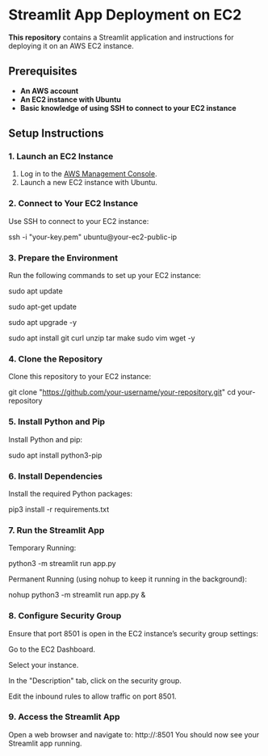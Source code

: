 # Streamlit App Deployment on EC2

**This repository** contains a Streamlit application and instructions for deploying it on an AWS EC2 instance.

## Prerequisites

- **An AWS account**
- **An EC2 instance with Ubuntu**
- **Basic knowledge of using SSH to connect to your EC2 instance**

## Setup Instructions
### 1. Launch an EC2 Instance

1. Log in to the [AWS Management Console](https://aws.amazon.com/console/).
2. Launch a new EC2 instance with Ubuntu.

### 2. Connect to Your EC2 Instance
Use SSH to connect to your EC2 instance:

ssh -i "your-key.pem" ubuntu@your-ec2-public-ip

### 3. Prepare the Environment
Run the following commands to set up your EC2 instance:

sudo apt update

sudo apt-get update

sudo apt upgrade -y

sudo apt install git curl unzip tar make sudo vim wget -y

### 4. Clone the Repository
Clone this repository to your EC2 instance:

git clone "https://github.com/your-username/your-repository.git"
cd your-repository

### 5. Install Python and Pip
Install Python and pip:

sudo apt install python3-pip

### 6. Install Dependencies
Install the required Python packages:

pip3 install -r requirements.txt

### 7. Run the Streamlit App
Temporary Running:

python3 -m streamlit run app.py

Permanent Running (using nohup to keep it running in the background):

nohup python3 -m streamlit run app.py &

### 8. Configure Security Group
Ensure that port 8501 is open in the EC2 instance’s security group settings:

Go to the EC2 Dashboard.

Select your instance.

In the "Description" tab, click on the security group.

Edit the inbound rules to allow traffic on port 8501.

### 9. Access the Streamlit App
Open a web browser and navigate to:
http://<your-ec2-public-ip>:8501
You should now see your Streamlit app running.
